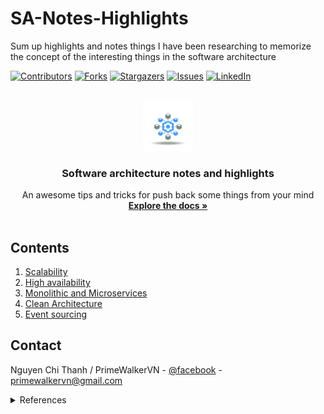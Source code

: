 # SA-Notes-Highlights
Sum up highlights and notes things I have been researching to memorize the concept of the interesting things in the software architecture

<a name="readme-top"></a>
[![Contributors][contributors-shield]][contributors-url]
[![Forks][forks-shield]][forks-url]
[![Stargazers][stars-shield]][stars-url]
[![Issues][issues-shield]][issues-url]
[![LinkedIn][linkedin-shield]][linkedin-url]



<!-- PROJECT LOGO -->
<br />
<div align="center">
  <a href="https://github.com/PrimeWalkerVN/SA-Notes-Highlights">
    <img src="sa-logo.jpg" alt="Logo" width="80" height="80">
  </a>

  <h3 align="center">Software architecture notes and highlights</h3>

  <p align="center">
    An awesome tips and tricks for push back some things from your mind
    <br />
    <a href="https://github.com/PrimeWalkerVN/SA-Notes-Highlights"><strong>Explore the docs »</strong></a>
    <br />
    <br />
  </p>
</div>



## Contents
1. [Scalability](contents/scalability.md)
2. [High availability](contents/high-availability/high-availability.md)
3. [Monolithic and Microservices](contents/mono-vs-micro.md)
4. [Clean Architecture](contents/clean-architecture.md)
5. [Event sourcing](contents/event-sourcing.md)
## Contact

Nguyen Chi Thanh / PrimeWalkerVN - [@facebook](https://www.facebook.com/thanhy333y) - primewalkervn@gmail.com

<details>
  <summary>References</summary>
    1. <a href="https://www.educative.io/">Educative</a>
    2. OpenAI ChatGPT
</details>

<!-- MARKDOWN LINKS & IMAGES -->
<!-- https://www.markdownguide.org/basic-syntax/#reference-style-links -->
[contributors-shield]: https://img.shields.io/github/contributors/PrimeWalkerVN/SA-Notes-Highlights?style=for-the-badge
[contributors-url]: https://github.com/PrimeWalkerVN/SA-Notes-Highlights/graphs/contributors
[forks-shield]: https://img.shields.io/github/forks/PrimeWalkerVN/SA-Notes-Highlights?style=for-the-badge
[forks-url]: https://github.com/PrimeWalkerVN/SA-Notes-Highlights/network/members
[stars-shield]: https://img.shields.io/github/stars/PrimeWalkerVN/SA-Notes-Highlights?style=for-the-badge
[stars-url]: https://github.com/PrimeWalkerVN/SA-Notes-Highlights/stargazers
[issues-shield]: https://img.shields.io/github/issues/PrimeWalkerVN/SA-Notes-Highlights?style=for-the-badge
[issues-url]: https://github.com/PrimeWalkerVN/SA-Notes-Highlights/issues
[linkedin-shield]: https://img.shields.io/badge/-LinkedIn-black.svg?style=for-the-badge&logo=linkedin&colorB=555
[linkedin-url]: https://linkedin.com/in/primewalker
[product-screenshot]: sa-logo.png
[Next.js]: https://img.shields.io/badge/next.js-000000?style=for-the-badge&logo=nextdotjs&logoColor=white
[Next-url]: https://nextjs.org/
[React.js]: https://img.shields.io/badge/React-20232A?style=for-the-badge&logo=react&logoColor=61DAFB
[React-url]: https://reactjs.org/
[Vue.js]: https://img.shields.io/badge/Vue.js-35495E?style=for-the-badge&logo=vuedotjs&logoColor=4FC08D
[Vue-url]: https://vuejs.org/
[Angular.io]: https://img.shields.io/badge/Angular-DD0031?style=for-the-badge&logo=angular&logoColor=white
[Angular-url]: https://angular.io/
[Svelte.dev]: https://img.shields.io/badge/Svelte-4A4A55?style=for-the-badge&logo=svelte&logoColor=FF3E00
[Svelte-url]: https://svelte.dev/
[Laravel.com]: https://img.shields.io/badge/Laravel-FF2D20?style=for-the-badge&logo=laravel&logoColor=white
[Laravel-url]: https://laravel.com
[Bootstrap.com]: https://img.shields.io/badge/Bootstrap-563D7C?style=for-the-badge&logo=bootstrap&logoColor=white
[Bootstrap-url]: https://getbootstrap.com
[JQuery.com]: https://img.shields.io/badge/jQuery-0769AD?style=for-the-badge&logo=jquery&logoColor=white
[JQuery-url]: https://jquery.com 


<!-- ### Built With

This section should list any major frameworks/libraries used to bootstrap your project. Leave any add-ons/plugins for the acknowledgements section. Here are a few examples.

* [![Next][Next.js]][Next-url]
* [![React][React.js]][React-url]
* [![Vue][Vue.js]][Vue-url]
* [![Angular][Angular.io]][Angular-url]
* [![Svelte][Svelte.dev]][Svelte-url]
* [![Laravel][Laravel.com]][Laravel-url]
* [![Bootstrap][Bootstrap.com]][Bootstrap-url]
* [![JQuery][JQuery.com]][JQuery-url] -->
